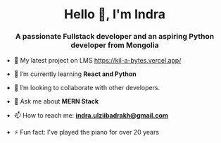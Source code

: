<h1 align="center">Hello 👋, I'm Indra</h1>
<h3 align="center">A passionate Fullstack developer and an aspiring Python developer from Mongolia</h3>

- 🔭 My latest project on LMS https://kil-a-bytes.vercel.app/

- 🌱 I’m currently learning **React and Python**

- 👯 I’m looking to collaborate with other developers.

- 💬 Ask me about **MERN Stack**

- 📫 How to reach me: **indra.ulziibadrakh@gmail.com**
 
- ⚡ Fun fact: I've played the piano for over 20 years
